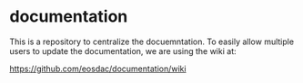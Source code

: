 # documentation

This is a repository to centralize the docuemntation. To easily allow multiple users to update the documentation, we are using the wiki at:

https://github.com/eosdac/documentation/wiki
